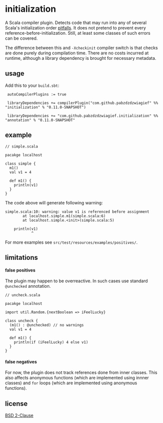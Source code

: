 initialization
==============

A Scala compiler plugin. Detects code that may run into
any of several Scala's initialization order
[pitfalls](https://github.com/paulp/scala-faq/wiki/Initialization-Order).
It does not pretend to prevent every reference-before-initialization.
Still, at least some classes of such errors can be covered.

The difference between this and `-Xcheckinit` compiler switch is that
checks are done purely during compilation time. There are no costs
incurred at runtime, although a library dependency is brought for
necessary metadata.

usage
-----

Add this to your `build.sbt`:

     autoCompilerPlugins := true

     libraryDependencies += compilerPlugin("com.github.pabzdzdzwiagief" %% "initialization" % "0.11.0-SNAPSHOT")

     libraryDependencies += "com.github.pabzdzdzwiagief.initialization" %% "annotation" % "0.11.0-SNAPSHOT"

example
-------

    // simple.scala

    pacakge localhost

    class simple {
      m1()
      val v1 = 4

      def m1() {
        println(v1)
      }
    }

The code above will generate following warning:

    simple.scala:10: warning: value v1 is referenced before assignment
            at localhost.simple.m1(simple.scala:6)
            at localhost.simple.<init>(simple.scala:5)

        println(v1)
                ^

For more examples see `src/test/resources/examples/positives/`.

limitations
-----------

#### false positives

The plugin may happen to be overreactive. In such cases use standard
`@unchecked` annotation.

    // uncheck.scala

    pacakge localhost

    import util.Random.{nextBoolean => iFeelLucky}

    class uncheck {
      (m1() : @unchecked) // no warnings
      val v1 = 4

      def m1() {
        println(if (iFeelLucky) 4 else v1)
      }
    }

#### false negatives

For now, the plugin does not track references done from inner classes.
This also affects anonymous functions (which are implemented using innner
classes) and `for` loops (which are implemented using anonymous functions).

license
-------

[BSD 2-Clause](http://opensource.org/licenses/BSD-2-Clause)

